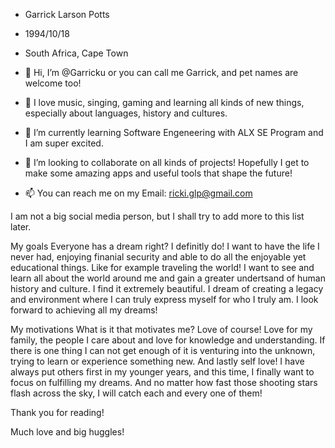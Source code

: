 - Garrick Larson Potts
- 1994/10/18
- South Africa, Cape Town

- 👋 Hi, I’m @Garricku or you can call me Garrick, and pet names are welcome too!
- 👀 I love music, singing, gaming and learning all kinds of new things, especially about languages, history and cultures.
- 🌱 I’m currently learning Software Engeneering with ALX SE Program and I am super excited.
- 💞️ I’m looking to collaborate on all kinds of projects! Hopefully I get to make some amazing apps and useful tools that shape the future!
- 📫 You can reach me on my Email: ricki.glp@gmail.com

I am not a big social media person, but I shall try to add more to this list later.

My goals
Everyone has a dream right? I definitly do! I want to have the life I never had, enjoying finanial security and able to do all the enjoyable yet
educational things. Like for example traveling the world!
I want to see and learn all about the world around me and gain a greater undertsand of human history and culture. I find it extremely beautiful. 
I dream of creating a legacy and environment where I can truly express myself for who I truly am. I look forward to achieving all my dreams!

My motivations
What is it that motivates me? Love of course!
Love for my family, the people I care about and love for knowledge and understanding.
If there is one thing I can not get enough of it is venturing into the unknown, trying to learn or experience something new.
And lastly self love! I have always put others first in my younger years, and this time, I finally want to focus on fulfilling my dreams.
And no matter how fast those shooting stars flash across the sky, I will catch each and every one of them!

Thank you for reading!

Much love and big huggles!
<!---
Garricku/Garricku is a ✨ special ✨ repository because its `README.md` (this file) appears on your GitHub profile.
You can click the Preview link to take a look at your changes.
--->
